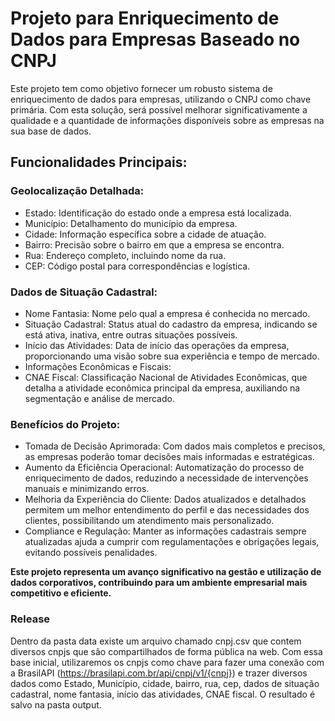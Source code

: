 # Projeto para Enriquecimento de Dados para Empresas Baseado no CNPJ #

Este projeto tem como objetivo fornecer um robusto sistema de enriquecimento de dados para empresas, utilizando o CNPJ como chave primária. Com esta solução, será possível melhorar significativamente a qualidade e a quantidade de informações disponíveis sobre as empresas na sua base de dados.

## Funcionalidades Principais: ##

### Geolocalização Detalhada: ###

* Estado: Identificação do estado onde a empresa está localizada.
* Município: Detalhamento do município da empresa.
* Cidade: Informação específica sobre a cidade de atuação.
* Bairro: Precisão sobre o bairro em que a empresa se encontra.
* Rua: Endereço completo, incluindo nome da rua.
* CEP: Código postal para correspondências e logística.
  
### Dados de Situação Cadastral: ###

* Nome Fantasia: Nome pelo qual a empresa é conhecida no mercado.
* Situação Cadastral: Status atual do cadastro da empresa, indicando se está ativa, inativa, entre outras situações possíveis.
* Início das Atividades: Data de início das operações da empresa, proporcionando uma visão sobre sua experiência e tempo de mercado.
* Informações Econômicas e Fiscais:
* CNAE Fiscal: Classificação Nacional de Atividades Econômicas, que detalha a atividade econômica principal da empresa, auxiliando na segmentação e análise de mercado.
  
### Benefícios do Projeto: ###

* Tomada de Decisão Aprimorada: Com dados mais completos e precisos, as empresas poderão tomar decisões mais informadas e estratégicas.
* Aumento da Eficiência Operacional: Automatização do processo de enriquecimento de dados, reduzindo a necessidade de intervenções manuais e minimizando erros.
* Melhoria da Experiência do Cliente: Dados atualizados e detalhados permitem um melhor entendimento do perfil e das necessidades dos clientes, possibilitando um atendimento mais personalizado.
* Compliance e Regulação: Manter as informações cadastrais sempre atualizadas ajuda a cumprir com regulamentações e obrigações legais, evitando possíveis penalidades.
  
 **Este projeto representa um avanço significativo na gestão e utilização de dados corporativos, contribuindo para um ambiente empresarial mais competitivo e eficiente.**

### Release ###

Dentro da pasta data existe um arquivo chamado cnpj.csv que contem diversos cnpjs que são compartilhados de forma pública na web. 
Com essa base inicial, utilizaremos os cnpjs como chave para fazer uma conexão com a BrasilAPI (https://brasilapi.com.br/api/cnpj/v1/{cnpj}) e trazer diversos dados como Estado, Município, cidade, bairro, rua, cep, dados de situação cadastral, nome fantasia,
início das atividades, CNAE fiscal.
O resultado é salvo na pasta output.